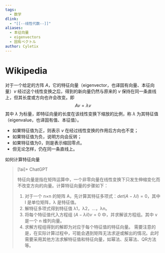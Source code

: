 ```yaml
---
tags: 
  - 数学
dlink:
  - "[[--线性代数--]]"
aliases:
  - 本征向量
  - eigenvectors
  - 固有ベクトル
author: Cyletix
---
```

# Wikipedia
对于一个给定的方阵 $A$，它的特征向量（eigenvector，也译固有向量、本征向量）$v$ 经过这个线性变换之后，得到的新向量仍然与原来的 $v$ 保持在同一条直线上，但其长度或方向也许会改变。即
$$Av=\lambda v$$
其中 $\lambda$ 为标量，即特征向量的长度在该线性变换下缩放的比例，称 $\lambda$ 为其特征值（eigenvalue，也译固有值、本征值）。
- 如果特征值为正，则表示 $v$ 在经过线性变换的作用后方向也不变；
- 如果特征值为负，说明方向会反转；
- 如果特征值为0，则是表示缩回零点。
- 但无论怎样，仍在同一条直线上。



如何计算特征向量
> [!ai]+ ChatGPT
>
> 特征向量是指在矩阵运算中，一个非零向量在线性变换下只发生伸缩变化而不改变方向的向量。计算特征向量的步骤如下：
> 1. 对于一个 n×n 的矩阵 A，先计算其特征多项式：$det(A-λI) = 0$，其中 I 是单位矩阵，λ 是特征值。
> 2. 解特征多项式得到特征值 λ1，λ2，…，λn。
> 3. 将每个特征值代入方程组 $(A-λiI)v = 0$ 中，并求解该方程组。其中 v 是一个 n 维列向量。
> 4. 求解方程组得到的解即为对应于每个特征值的特征向量。
> 需要注意的是，在实际计算过程中，可能会遇到矩阵无法求逆或解出的情况。此时需要采用其他方法求解特征值和特征向量，如幂法、反幂法、QR方法等。

